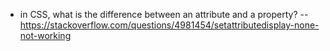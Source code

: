 
- in CSS, what is the difference between an attribute and a property? 
-- https://stackoverflow.com/questions/4981454/setattributedisplay-none-not-working